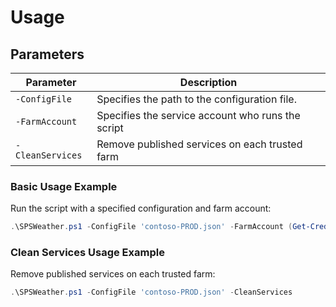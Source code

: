 # Usage

## Parameters

| Parameter        | Description                                       |
| ---------------- | ------------------------------------------------- |
| `-ConfigFile`    | Specifies the path to the configuration file.     |
| `-FarmAccount`   | Specifies the service account who runs the script |
| `-CleanServices` | Remove published services on each trusted farm    |

### Basic Usage Example

Run the script with a specified configuration and farm account:

```powershell
.\SPSWeather.ps1 -ConfigFile 'contoso-PROD.json' -FarmAccount (Get-Credential)
```

### Clean Services Usage Example

Remove published services on each trusted farm:

```powershell
.\SPSWeather.ps1 -ConfigFile 'contoso-PROD.json' -CleanServices
```
